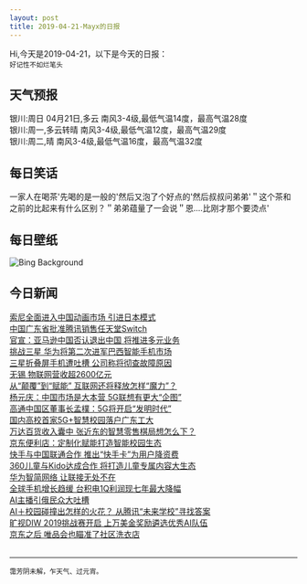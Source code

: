 ```yaml
---
layout: post
title: 2019-04-21-Mayx的日报
---
```


Hi,今天是2019-04-21，以下是今天的日报：<br><small>
好记性不如烂笔头</small><!--more-->
## 天气预报
银川:周日 04月21日,多云 南风3-4级,最低气温14度，最高气温28度<br>银川:周一,多云转晴 南风3-4级,最低气温12度，最高气温29度<br>银川:周二,晴 南风3-4级,最低气温16度，最高气温32度
## 每日笑话
一家人在喝茶'先喝的是一般的'然后又泡了个好点的'然后叔叔问弟弟'＂这个茶和之前的比起来有什么区别？＂弟弟蕴量了一会说＂恩....比刚才那个要烫点'
## 每日壁纸
![Bing Background](https://cn.bing.com/th?id=OHR.CoveSpires_EN-US6899601669_1920x1080.jpg&rf=LaDigue_1920x1080.jpg&pid=hp "The Cove of Spires in Kenai Fjords National Park near Seward, Alaska (© Grant Ordelheide/Tandem Stills + Motion)")
## 今日新闻

[索尼全面进入中国动画市场 引进日本模式](http://it.people.com.cn/n1/2019/0420/c1009-31040782.html)   
[中国广东省批准腾讯销售任天堂Switch](http://it.people.com.cn/n1/2019/0420/c1009-31040783.html)   
[官宣：亚马逊中国否认退出中国 将推进多元业务](http://it.people.com.cn/n1/2019/0420/c1009-31040784.html)   
[挑战三星 华为将第二次进军巴西智能手机市场](http://it.people.com.cn/n1/2019/0420/c1009-31040785.html)   
[三星折叠屏手机遭吐槽 公司称将彻查故障原因](http://it.people.com.cn/n1/2019/0420/c1009-31040735.html)   
[无锡 物联网营收超2600亿元](http://it.people.com.cn/n1/2019/0420/c1009-31040361.html)   
[从“颠覆”到“赋能” 互联网还将释放怎样“魔力”？](http://it.people.com.cn/n1/2019/0420/c1009-31040411.html)   
[杨元庆：中国市场是大本营 5G联想有更大“企图”](http://it.people.com.cn/n1/2019/0419/c1009-31040131.html)   
[高通中国区董事长孟樸：5G将开启“发明时代”](http://it.people.com.cn/n1/2019/0419/c1009-31040126.html)   
[国内高校首家5G+智慧校园落户广东工大](http://it.people.com.cn/n1/2019/0419/c1009-31040118.html)   
[万达百货收入囊中 张近东的智慧零售棋局想怎么下？](http://it.people.com.cn/n1/2019/0419/c1009-31040099.html)   
[京东便利店：定制化赋能打造智能校园生态](http://it.people.com.cn/n1/2019/0419/c1009-31040093.html)   
[快手与中国联通合作 推出“快手卡”为用户降资费](http://it.people.com.cn/n1/2019/0419/c1009-31039847.html)   
[360儿童与Kido达成合作 将打造儿童专属内容大生态](http://it.people.com.cn/n1/2019/0419/c1009-31039493.html)   
[华为智简网络 让联接无处不在](http://it.people.com.cn/n1/2019/0419/c1009-31039508.html)   
[全球手机增长趋缓 台积电1Q利润现七年最大降幅](http://it.people.com.cn/n1/2019/0419/c1009-31039514.html)   
[AI主播引俄民众大吐槽](http://it.people.com.cn/n1/2019/0419/c1009-31039519.html)   
[AI＋校园碰撞出怎样的火花？ 从腾讯“未来学校”寻找答案](http://it.people.com.cn/n1/2019/0419/c1009-31039425.html)   
[旷视DIW 2019挑战赛开启 上万美金奖励遴选优秀AI队伍](http://it.people.com.cn/n1/2019/0419/c1009-31039432.html)   
[京东之后 唯品会也瞄准了社区洗衣店](http://it.people.com.cn/n1/2019/0419/c1009-31039412.html)   
<br />

***

<small>霭芳阴未解，乍天气、过元宵。</small>
